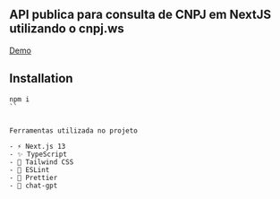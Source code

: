 ## API publica para consulta de CNPJ em NextJS utilizando o cnpj.ws 

<a href="https://nextjs-cnpjws.vercel.app" target="_blank">Demo</a>


## Installation

```shell
npm i
``


Ferramentas utilizada no projeto

- ⚡️ Next.js 13
- ✨ TypeScript
- 💨 Tailwind CSS
- 📏 ESLint
- 💖 Prettier
- 🤖 chat-gpt